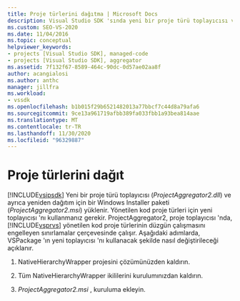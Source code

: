 ```yaml
---
title: Proje türlerini dağıtma | Microsoft Docs
description: Visual Studio SDK 'sında yeni bir proje türü toplayıcısı ve yeniden dağıtım için Windows Installer paketi kullanarak yönetilen kod proje türlerini dağıtmayı öğrenin.
ms.custom: SEO-VS-2020
ms.date: 11/04/2016
ms.topic: conceptual
helpviewer_keywords:
- projects [Visual Studio SDK], managed-code
- projects [Visual Studio SDK], aggregator
ms.assetid: 7f132f67-8589-464c-90dc-0d57ae02aa8f
author: acangialosi
ms.author: anthc
manager: jillfra
ms.workload:
- vssdk
ms.openlocfilehash: b1b015f29b6521482013a77bbcf7c44d8a79afa6
ms.sourcegitcommit: 9ce13a961719afbb389fa033fbb1a93bea814aae
ms.translationtype: MT
ms.contentlocale: tr-TR
ms.lasthandoff: 11/30/2020
ms.locfileid: "96329887"
---
```

# <a name="deploy-project-types"></a>Proje türlerini dağıt
[!INCLUDE[vsipsdk](../../extensibility/includes/vsipsdk_md.md)] Yeni bir proje türü toplayıcısı (*ProjectAggregator2.dll*) ve ayrıca yeniden dağıtım için bir Windows Installer paketi (*ProjectAggregator2.msi*) yüklenir. Yönetilen kod proje türleri için yeni toplayıcısı 'nı kullanmanız gerekir. ProjectAggregator2, proje toplayıcısı 'nda, [!INCLUDE[vsprvs](../../code-quality/includes/vsprvs_md.md)] yönetilen kod proje türlerinin düzgün çalışmasını engelleyen sınırlamalar çerçevesinde çalışır. Aşağıdaki adımlarda, VSPackage 'ın yeni toplayıcısı 'nı kullanacak şekilde nasıl değiştirileceği açıklanır.

1. NativeHierarchyWrapper projesini çözümünüzden kaldırın.

2. Tüm NativeHierarchyWrapper ikililerini kurulumınızdan kaldırın.

3. *ProjectAggregator2.msi* , kuruluma ekleyin.
